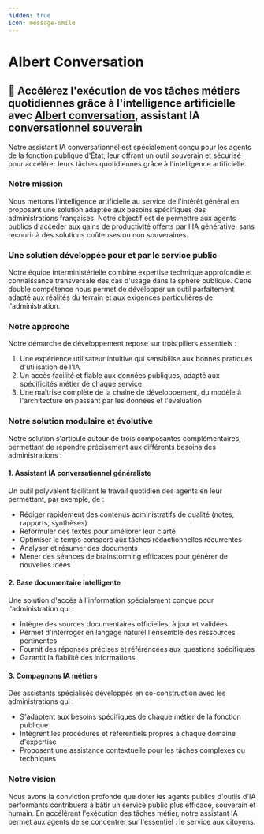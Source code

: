 ```yaml
---
hidden: true
icon: message-smile
---
```


# Albert Conversation

## :rocket: Accélérez l'exécution de vos tâches métiers quotidiennes grâce à l'intelligence artificielle avec [Albert conversation](https://albert.numerique.gouv.fr/), assistant IA conversationnel souverain&#x20;

Notre assistant IA conversationnel est spécialement conçu pour les agents de la fonction publique d'État, leur offrant un outil souverain et sécurisé pour accélérer leurs tâches quotidiennes grâce à l'intelligence artificielle.

### Notre mission

Nous mettons l'intelligence artificielle au service de l'intérêt général en proposant une solution adaptée aux besoins spécifiques des administrations françaises. Notre objectif est de permettre aux agents publics d'accéder aux gains de productivité offerts par l'IA générative, sans recourir à des solutions coûteuses ou non souveraines.

### Une solution développée pour et par le service public

Notre équipe interministérielle combine expertise technique approfondie et connaissance transversale des cas d'usage dans la sphère publique. Cette double compétence nous permet de développer un outil parfaitement adapté aux réalités du terrain et aux exigences particulières de l'administration.

### Notre approche

Notre démarche de développement repose sur trois piliers essentiels :

1. Une expérience utilisateur intuitive qui sensibilise aux bonnes pratiques d'utilisation de l'IA
2. Un accès facilité et fiable aux données publiques, adapté aux spécificités métier de chaque service
3. Une maîtrise complète de la chaîne de développement, du modèle à l'architecture en passant par les données et l'évaluation



### Notre solution modulaire et évolutive

Notre solution s'articule autour de trois composantes complémentaires, permettant de répondre précisément aux différents besoins des administrations :

#### 1. Assistant IA conversationnel généraliste

Un outil polyvalent facilitant le travail quotidien des agents en leur permettant, par exemple, de :

* Rédiger rapidement des contenus administratifs de qualité (notes, rapports, synthèses)
* Reformuler des textes pour améliorer leur clarté
* Optimiser le temps consacré aux tâches rédactionnelles récurrentes
* Analyser et résumer des documents
* Mener des séances de brainstorming efficaces pour générer de nouvelles idées

#### 2. Base documentaire intelligente

Une solution d'accès à l'information spécialement conçue pour l'administration qui :

* Intègre des sources documentaires officielles, à jour et validées
* Permet d'interroger en langage naturel l'ensemble des ressources pertinentes
* Fournit des réponses précises et référencées aux questions spécifiques
* Garantit la fiabilité des informations&#x20;

#### 3. Compagnons IA métiers

Des assistants spécialisés développés en co-construction avec les administrations qui :

* S'adaptent aux besoins spécifiques de chaque métier de la fonction publique
* Intègrent les procédures et référentiels propres à chaque domaine d'expertise
* Proposent une assistance contextuelle pour les tâches complexes ou techniques



### Notre vision

Nous avons la conviction profonde que doter les agents publics d'outils d'IA performants contribuera à bâtir un service public plus efficace, souverain et humain. En accélérant l'exécution des tâches métier, notre assistant IA permet aux agents de se concentrer sur l'essentiel : le service aux citoyens.





